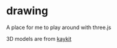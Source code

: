 # drawing
A place for me to play around with three.js



3D models are from [kaykit](https://kaylousberg.itch.io/kaykit-medieval-hexagon)